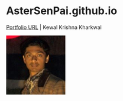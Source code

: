 AsterSenPai.github.io
=====================

[Portfolio URL](http://astersenpai.github.io/) | Kewal Krishna Kharkwal


![Kewal Krishna Kharkwal](/img/profile.jpg?raw=true)
